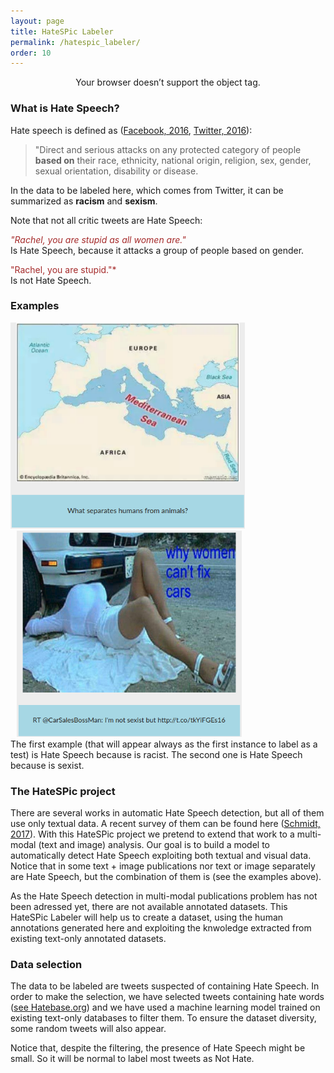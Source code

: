 ```yaml
---
layout: page
title: HateSPic Labeler
permalink: /hatespic_labeler/
order: 10
---
```


<center>
	<object data="http://158.109.9.237:8080/" width="600" height="700"> 
	    Your browser doesn’t support the object tag. 
	</object>
</center>

### What is Hate Speech?
Hate speech is defined as ([Facebook, 2016](https://www.facebook.com/notes/facebook-safety/controversial-harmful-and-hateful-speech-on-facebook/574430655911054/), [Twitter, 2016](https://help.twitter.com/en/rules-and-policies/hateful-conduct-policy)): 

> "Direct and serious attacks on any protected category of people **based on** their race, ethnicity, national origin, religion, sex, gender, sexual orientation, disability or disease.

In the data to be labeled here, which comes from Twitter, it can be summarized as **racism** and **sexism**.

Note that not all critic tweets are Hate Speech:

<span style="color:brown">*"Rachel, you are stupid as all women are."*</span>     
Is Hate Speech, because it attacks a group of people based on gender.


<span style="color:brown">"Rachel, you are stupid."*</span>     
Is not Hate Speech.

### Examples

<div class="imgcap">
	<div style="display:inline-block">
		<img src="/assets/hatespic_labeler/hate_1.png" height = "330">
	</div>
	<div style="display:inline-block; margin-left: 10px;">
		<img src="/assets/hatespic_labeler/hate_2.png" height = "330">
	</div>
	<div class="thecap">
	The first example (that will appear always as the first instance to label as a test) is Hate Speech because is racist. The second one is Hate Speech because is sexist.
	</div>
</div>



### The HateSPic project
There are several works in automatic Hate Speech detection, but all of them use only textual data. A recent survey of them can be found here ([Schmidt, 2017](http://www.aclweb.org/anthology/W17-1101)). With this HateSPic project we pretend to extend that work to a multi-modal (text and image) analysis. Our goal is to build a model to automatically detect Hate Speech exploiting both textual and visual data.
Notice that in some text + image publications nor text or image separately are Hate Speech, but the combination of them is (see the examples above). 

As the Hate Speech detection in multi-modal publications problem has not been adressed yet, there are not available annotated datasets. This HateSPic Labeler will help us to create a dataset, using the human annotations generated here and exploiting the knwoledge extracted from existing text-only annotated datasets.

### Data selection
The data to be labeled are tweets suspected of containing Hate Speech. In order to make the selection, we have selected tweets containing hate words ([see Hatebase.org](https://www.hatebase.org/)) and we have used a machine learning model trained on existing text-only databases to filter them. To ensure the dataset diversity, some random tweets will also appear.

Notice that, despite the filtering, the presence of Hate Speech might be small. So it will be normal to label most tweets as Not Hate.
